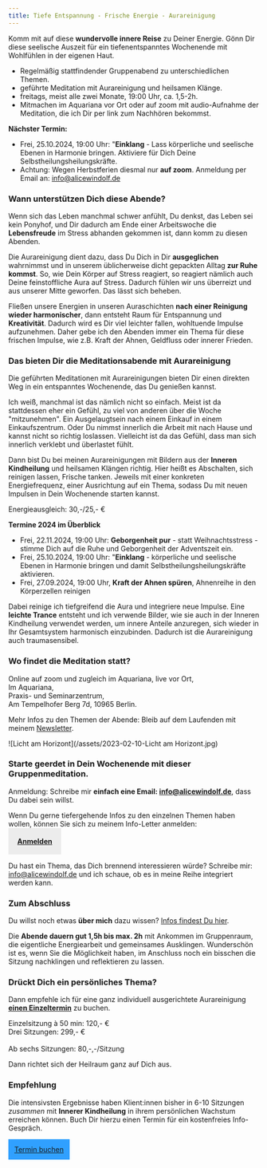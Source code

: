 ```yaml
---
title: Tiefe Entspannung - Frische Energie - Aurareinigung
---
```

Komm mit auf diese **wundervolle innere Reise** zu Deiner Energie. Gönn Dir diese seelische Auszeit für ein tiefenentspanntes Wochenende mit Wohlfühlen in der eigenen Haut. 

- Regelmäßig stattfindender Gruppenabend zu unterschiedlichen Themen.
- geführte Meditation mit Aurareinigung und heilsamen Klänge. 
- freitags, meist alle zwei Monate, 19:00 Uhr, ca. 1,5-2h.
- Mitmachen im Aquariana vor Ort oder auf zoom mit audio-Aufnahme der Meditation, die ich Dir per link zum Nachhören bekommst.  

**Nächster Termin:**  
- Frei, 25.10.2024, 19:00 Uhr: "**Einklang** - Lass körperliche und seelische Ebenen in Harmonie bringen. Aktiviere für Dich Deine Selbstheilungsheilungskräfte.
- Achtung: Wegen Herbstferien diesmal nur **auf zoom**. Anmeldung per Email an: info@alicewindolf.de

### Wann unterstützen Dich diese Abende?
Wenn sich das Leben manchmal schwer anfühlt, Du denkst, das Leben sei kein Ponyhof, und Dir dadurch am Ende einer Arbeitswoche die **Lebensfreude** im Stress abhanden gekommen ist, dann komm zu diesen Abenden. 

Die Aurareinigung dient dazu, dass Du Dich in Dir **ausgeglichen** wahrnimmst und in unserem üblicherweise dicht gepackten Alltag **zur Ruhe kommst**. So, wie Dein Körper auf Stress reagiert, so reagiert nämlich auch Deine feinstoffliche Aura auf Stress. Dadurch fühlen wir uns überreizt und aus unserer Mitte geworfen. Das lässt sich beheben. 

Fließen unsere Energien in unseren Auraschichten **nach einer Reinigung wieder harmonischer**, dann entsteht Raum für Entspannung und **Kreativität**. Dadurch wird es Dir viel leichter fallen, wohltuende Impulse aufzunehmen. Daher gebe ich den Abenden immer ein Thema für diese frischen Impulse, wie z.B. Kraft der Ahnen, Geldfluss oder innerer Frieden. 

### Das bieten Dir die Meditationsabende mit Aurareinigung
Die geführten Meditationen mit Aurareinigungen bieten Dir einen direkten Weg in ein entspanntes Wochenende, das Du genießen kannst. 

Ich weiß, manchmal ist das nämlich nicht so einfach. Meist ist da stattdessen eher ein Gefühl, zu viel von anderen über die Woche "mitzunehmen". Ein Ausgelaugtsein nach einem Einkauf in einem Einkaufszentrum. Oder Du nimmst innerlich die Arbeit mit nach Hause und kannst nicht so richtig loslassen. Vielleicht ist da das Gefühl, dass man sich innerlich verklebt und überlastet fühlt. 

Dann bist Du bei meinen Aurareinigungen mit Bildern aus der **Inneren Kindheilung** und heilsamen Klängen richtig. Hier heißt es Abschalten, sich reinigen lassen, Frische tanken. Jeweils mit einer konkreten Energiefrequenz, einer Ausrichtung auf ein Thema, sodass Du mit neuen Impulsen in Dein Wochenende starten kannst.

Energieausgleich: 30,-/25,- € 

**Termine 2024 im Überblick**  
- Frei, 22.11.2024, 19:00 Uhr: **Geborgenheit pur** - statt Weihnachtsstress - stimme Dich auf die Ruhe und Geborgenheit der Adventszeit ein.
- Frei, 25.10.2024, 19:00 Uhr: "**Einklang** - körperliche und seelische Ebenen in Harmonie bringen und damit Selbstheilungsheilungskräfte aktivieren.
- Frei, 27.09.2024, 19:00 Uhr, **Kraft der Ahnen spüren**, Ahnenreihe in den Körperzellen reinigen

Dabei reinige ich tiefgreifend die Aura und integriere neue Impulse. Eine **leichte Trance** entsteht und ich verwende Bilder, wie sie auch in der Inneren Kindheilung verwendet werden, um innere Anteile anzuregen, sich wieder in Ihr Gesamtsystem harmonisch einzubinden. Dadurch ist die Aurareinigung auch traumasensibel. 

### Wo findet die Meditation statt?  
Online auf zoom und zugleich im Aquariana, live vor Ort, 
</br>Im Aquariana,
</br>Praxis- und Seminarzentrum, 
</br> Am Tempelhofer Berg 7d, 10965 Berlin. 

Mehr Infos zu den Themen der Abende: Bleib auf dem Laufenden mit meinem [Newsletter](alicewindolf.de/2021/04/21/Landingspage-Newsletteranmeldung.html). 

![Licht am Horizont](/assets/2023-02-10-Licht am Horizont.jpg)


### Starte geerdet in Dein Wochenende mit dieser Gruppenmeditation. 
Anmeldung: Schreibe mir **einfach eine Email: info@alicewindolf.de**, dass Du dabei sein willst. 

Wenn Du gerne tiefergehende Infos zu den einzelnen Themen haben wollen, können Sie sich zu meinem Info-Letter anmelden:  
<span style='display:inline-block;padding:18px;background:#ececec'>
**[Anmelden](/2021/04/21/Landingspage-Newsletteranmeldung.html)**
</span>

Du hast ein Thema, das Dich brennend interessieren würde? Schreibe mir: info@alicewindolf.de und ich schaue, ob es in meine Reihe integriert werden kann. 

### Zum Abschluss
Du willst noch etwas **über mich** dazu wissen? [Infos findest Du hier](/about/). 

Die **Abende dauern gut 1,5h bis max. 2h** mit Ankommen im Gruppenraum, die eigentliche Energiearbeit und gemeinsames Ausklingen. Wunderschön ist es, wenn Sie die Möglichkeit haben, im Anschluss noch ein bisschen die Sitzung nachklingen und reflektieren zu lassen.  

### Drückt Dich ein persönliches Thema? 
Dann empfehle ich für eine ganz individuell ausgerichtete Aurareinigung **[einen Einzeltermin](/2021/03/19/Einzelsitzungen.html)** zu buchen. 

Einzelsitzung à 50 min: 120,- €
<br>Drei Sitzungen: 299,- €</br>
<br>Ab sechs Sitzungen: 80,-,-/Sitzung</br>

Dann richtet sich der Heilraum ganz auf Dich aus. 

### Empfehlung
Die intensivsten Ergebnisse haben Klient:innen bisher in 6-10 Sitzungen _zusammen_ mit **Innerer Kindheilung** in ihrem persönlichen Wachstum erreichen können. 
Buch Dir hierzu einen Termin für ein kostenfreies Info-Gespräch. 

<span style='display:inline-block;padding:12px;background:#30A0ff'>
	<a href="https://traumatherapie.youcanbook.me">Termin buchen</a>
</span>

